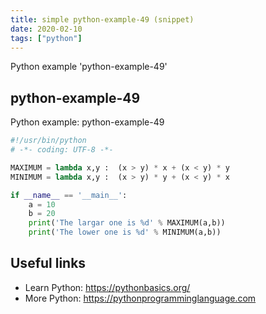 ```yaml
---
title: simple python-example-49 (snippet)
date: 2020-02-10
tags: ["python"]
---
```

Python example 'python-example-49'


## python-example-49

Python example: python-example-49

```python
#!/usr/bin/python
# -*- coding: UTF-8 -*-

MAXIMUM = lambda x,y :  (x > y) * x + (x < y) * y
MINIMUM = lambda x,y :  (x > y) * y + (x < y) * x

if __name__ == '__main__':
    a = 10
    b = 20
    print('The largar one is %d' % MAXIMUM(a,b))
    print('The lower one is %d' % MINIMUM(a,b))


```

## Useful links

- Learn Python: https://pythonbasics.org/
- More Python: https://pythonprogramminglanguage.com

